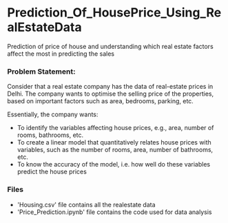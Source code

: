 # Prediction_Of_HousePrice_Using_RealEstateData
Prediction of price of house and understanding which real estate factors affect the most in predicting the sales

### Problem Statement:
Consider that a real estate company has the data of real-estate prices in Delhi. The company wants to optimise the selling price of the properties, based on important factors such as area, bedrooms, parking, etc.

 

Essentially, the company wants:
- To identify the variables affecting house prices, e.g., area, number of rooms, bathrooms, etc.
- To create a linear model that quantitatively relates house prices with variables, such as the number of rooms, area, number of bathrooms, etc.
- To know the accuracy of the model, i.e. how well do these variables predict the house prices

### Files
- 'Housing.csv' file contains all the realestate data 
- 'Price_Prediction.ipynb' file contains the code used for data analysis
